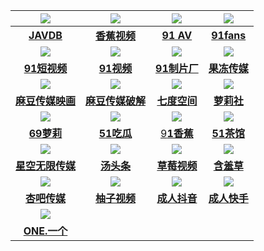 | [![](https://s1.imagehub.cc/images/2023/06/05/javdb.png)](https://jav009.app) | [![](https://s1.imagehub.cc/images/2023/06/05/x1j.png)](https://ZBMXKF.xjxj.tv/?inviteCode=ZBMXKF) | [![](https://s1.imagehub.cc/images/2023/06/05/91AV.png)](https://mv.aff007.fun/chan-1383/aff-bwA59) | [![](https://s1.imagehub.cc/images/2023/06/05/fans.png)](https://fans.app002.live/aff-dzhi) |
|:-----------------:|:---------------------:|:----------------------:|:---------------------------:|
| [**JAVDB**](https://jav009.app)  | [**香蕉视频**](https://ZBMXKF.xjxj.tv/?inviteCode=ZBMXKF)  |[**91 AV**](https://mv.aff007.fun/chan-1383/aff-bwA59)|[**91fans**](https://fans.app002.live/aff-dzhi)|
| [![](https://s1.imagehub.cc/images/2023/06/05/91dsp.png)](https://dsp.aff007.fun/aff-gxv7Y) | [![](https://s1.imagehub.cc/images/2023/06/05/91sp.png)](https://app.dsly.site/i-SNXIP4) | [![](https://s1.imagehub.cc/images/2023/06/05/91zpc.png)](https://zpc.aff007.fun/?code=rSj&amp;c=1603) | [![](https://s1.imagehub.cc/images/2023/06/05/gdcm.png)](https://gd.app002.live/?code=cWK&amp;c=1603) |
| [**91短视频**](https://dsp.aff007.fun/aff-gxv7Y) | [**91视频**](https://app.dsly.site/i-SNXIP4) | [**91制片厂**](https://zpc.aff007.fun/?code=rSj&amp;c=1603) | [**果冻传媒**](https://gd.app002.live/?code=cWK&amp;c=1603) |
| [![](https://s1.imagehub.cc/images/2023/06/05/mdcm.png)](https://madou1.com/) | [![](https://s1.imagehub.cc/images/2023/06/05/mdpj.png)](https://mod.app004.com/?code=VXE) | [![](https://s1.imagehub.cc/images/2023/06/05/7du.png)](https://sn.app002.live/af/aghu) | [![](https://s1.imagehub.cc/images/2023/06/05/lls1.png)](https://lsndfd.com/?_chan=ofrr1ll) |
| [**麻豆传媒映画**](https://madou1.com/) | [**麻豆传媒破解**](https://mod.app004.com/?code=VXE) | [**七度空间**](https://sn.app002.live/af/aghu) | [**萝莉社**](https://lsndfd.com/?_chan=ofrr1ll) |
| [![](https://s1.imagehub.cc/images/2023/06/05/69ll.png)](https://69luolic.com?us=W22W5F) | [![](https://s1.imagehub.cc/images/2023/06/05/51chigua.png)](https://aff.cggo.life/?code=ah6W&amp;c=1603) | [![](https://s1.imagehub.cc/images/2023/06/05/91xj.png)](https://xj4an.com/?_chan=ofrr1xj) | [![](https://s1.imagehub.cc/images/2023/06/05/51cg.png)](https://cg.aff007.fun/?code=GGGY) |
| [**69萝莉**](https://69luolic.com?us=W22W5F)  | [**51吃瓜**](https://aff.cggo.life/?code=ah6W&amp;c=1603) | [9**1香蕉**](https://xj4an.com/?_chan=ofrr1xj) | [**51茶馆**](https://cg.aff007.fun/?code=GGGY) |
| [![](https://s1.imagehub.cc/images/2023/06/05/xkwx.png)](https://xkvdf6q.me/?_c=ofrr1xk) | [![](https://s1.imagehub.cc/images/2023/06/05/ttt.png)](https://ttt.aff007.fun/chan/a10652/asZ5e) | [![](https://s1.imagehub.cc/images/2023/06/05/cmsp.png)](https://cmx43jftka.com/?ch=ofrr1cm) | [![](https://s1.imagehub.cc/images/2023/06/05/hxc.png)](https://www.koray.vip/?id=39261699) |
| [**星空无限传媒**](https://xkvdf6q.me/?_c=ofrr1xk) | [**汤头条**](https://ttt.aff007.fun/chan/a10652/asZ5e) | [**草莓视频**](https://cmx43jftka.com/?ch=ofrr1cm) | [**含羞草**](https://www.koray.vip/?id=39261699) |
| [![](https://s1.imagehub.cc/images/2023/06/05/xb.png)](https://xscxv2.com/?_c=ofrr1xb) | [![](https://s1.imagehub.cc/images/2023/06/05/yzsp.png)](https://yhy.app002.live/?code=b2bF) | [![](https://s1.imagehub.cc/images/2023/06/05/crdy.png)](https://d.win1s.net/?ch=tdy1638) | [![](https://s1.imagehub.cc/images/2023/06/05/crks.png)](https://ks.aff007.biz/chan/k10586/bVkzF) |
| [**杏吧传媒**](https://xscxv2.com/?_c=ofrr1xb) | [**柚子视频**](https://yhy.app002.live/?code=b2bF) | [**成人抖音**](https://d.win1s.net/?ch=tdy1638) | [**成人快手**](https://ks.aff007.biz/chan/k10586/bVkzF) |
| [![](https://s1.imagehub.cc/images/2023/06/10/one.png)](https://byone13.com/) |  |  |  |
| [**ONE.一个**](https://byone13.com/) |  |  |  |
